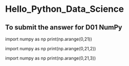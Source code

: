# Hello_Python_Data_Science

To submit the answer for D01 NumPy
---
import numpy as np
print(np.arange(0,21))

import numpy as np
print(np.arange(0,21,2))

import numpy as np
print(np.arange(0,21,3))
